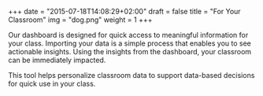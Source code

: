 +++
date = "2015-07-18T14:08:29+02:00"
draft = false
title = "For Your Classroom"
img = "dog.png"
weight = 1
+++

Our dashboard is designed for quick access to meaningful information for your class.  Importing your data is a simple process that enables you to see actionable insights.  Using the insights from the dashboard, your classroom can be immediately impacted.

This tool helps personalize classroom data to support data-based decisions for quick use in your class.
